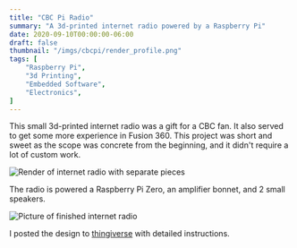 ```yaml
---
title: "CBC Pi Radio"
summary: "A 3d-printed internet radio powered by a Raspberry Pi"
date: 2020-09-10T00:00:00-06:00
draft: false
thumbnail: "/imgs/cbcpi/render_profile.png"
tags: [
    "Raspberry Pi",
    "3d Printing",
    "Embedded Software",
    "Electronics",
]
---
```


This small 3d-printed internet radio was a gift for a CBC fan. It also served to get some more experience in Fusion 360.  This project was short and sweet as the scope was concrete from the beginning, and it didn't require a lot of custom work.

![Render of internet radio with separate pieces](/imgs/cbcpi/exploded.png)

The radio is powered a Raspberry Pi Zero, an amplifier bonnet, and 2 small speakers.  

![Picture of finished internet radio](/imgs/cbcpi/irl_radio.png)

I posted the design to [thingiverse](https://www.thingiverse.com/thing:3336206) with detailed instructions.